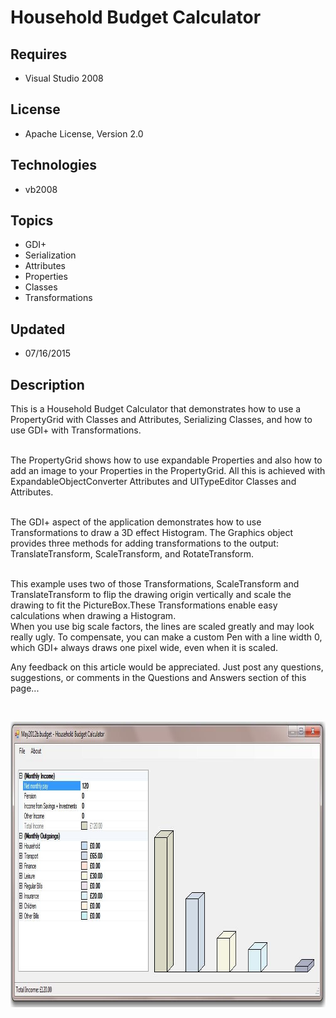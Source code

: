 # Household Budget Calculator
## Requires
- Visual Studio 2008
## License
- Apache License, Version 2.0
## Technologies
- vb2008
## Topics
- GDI+
- Serialization
- Attributes
- Properties
- Classes
- Transformations
## Updated
- 07/16/2015
## Description

<p>This is a Household Budget Calculator that demonstrates how to use a PropertyGrid with Classes and Attributes, Serializing Classes, and how to use GDI&#43; with Transformations.</p>
<p><br>
The PropertyGrid shows how to use expandable Properties and also how to add an image to your Properties in the PropertyGrid. All this is achieved with ExpandableObjectConverter Attributes and UITypeEditor Classes and Attributes.</p>
<p><br>
The GDI&#43; aspect of the application demonstrates how to use Transformations to draw a 3D effect Histogram. The Graphics object provides three methods for adding transformations to the output: TranslateTransform, ScaleTransform, and RotateTransform.</p>
<p><br>
This example uses two of those Transformations, ScaleTransform and TranslateTransform to flip the drawing origin vertically and scale the drawing to fit the PictureBox.These Transformations enable easy calculations when drawing a Histogram.<br>
When you use big scale factors, the lines are scaled greatly and may look really ugly. To compensate, you can make a custom Pen with a line width 0, which GDI&#43; always draws one pixel wide, even when it is scaled.</p>
<p>Any feedback on this article would be appreciated. Just post any questions, suggestions, or comments in the Questions and Answers section of this page...</p>
<p>&nbsp;</p>
<p><img src="57928-30-05-2012%2015.06.38.jpg" alt="" width="1007" height="457"></p>
